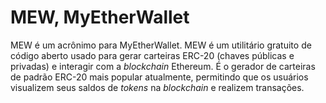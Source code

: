 # MEW, MyEtherWallet

MEW é um acrônimo para MyEtherWallet. MEW é um utilitário gratuito de código aberto usado para gerar carteiras ERC-20 (chaves públicas e privadas) e interagir com a _blockchain_ Ethereum. É o gerador de carteiras de padrão ERC-20 mais popular atualmente, permitindo que os usuários visualizem seus saldos de _tokens_ na _blockchain_ e realizem transações.